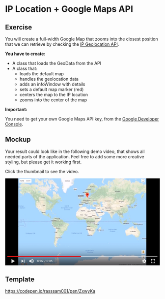 # IP Location + Google Maps API

## Exercise

You will create a full-width Google Map that zooms into the closest position that we can retrieve by checking the [IP Geolocation API](https://ipinfo.io/products#core-api).

__You have to create:__

- A class that loads the GeoData from the API
- A class that:
    - loads the default map
    - handles the geolocation data
    - adds an infoWindow with details
    - sets a default map marker (red)
    - centers the map to the IP location
    - zooms into the center of the map

 __Important:__

 You need to get your own Google Maps API key, from the [Google Developer Console](https://console.developers.google.com).

## Mockup

Your result could look like in the following demo video, that shows all needed parts of the application. Feel free to add some more creative styling, but please get it working first.

Click the thumbnail to see the video.  

[![Click the thumbnail to play the video!](./ip-geolocation-map-demo-thumbnail.jpg)](https://youtu.be/qspF81xBVDU)

## Template

https://codepen.io/rasssam001/pen/ZxwyKa
